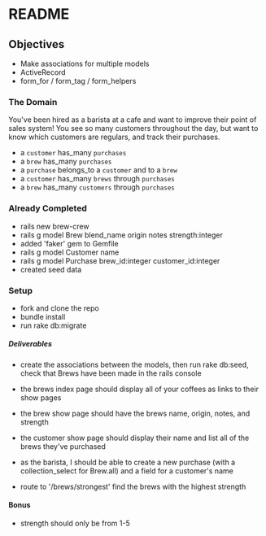 # README

## Objectives
* Make associations for multiple models
* ActiveRecord
* form_for / form_tag / form_helpers

### The Domain
You've been hired as a barista at a cafe and want to improve their point of sales system!
You see so many customers throughout the day, but want to know which customers are regulars, and track their purchases.

* a `customer` has_many `purchases`
* a `brew` has_many `purchases`
* a `purchase` belongs_to a `customer` and to a `brew`
* a `customer` has_many `brews` through `purchases`
* a `brew` has_many `customers` through `purchases`

### Already Completed
* rails new brew-crew
* rails g model Brew blend_name origin notes strength:integer
* added 'faker' gem to Gemfile
* rails g model Customer name
* rails g model Purchase brew_id:integer customer_id:integer
* created seed data

### Setup
* fork and clone the repo
* bundle install
* run rake db:migrate

##### Deliverables
* create the associations between the models, then run rake db:seed, check that Brews have been made in the rails console
* the brews index page should display all of your coffees as links to their show pages
* the brew show page should have the brews name, origin, notes, and strength
* the customer show page should display their name and list all of the brews they've purchased
* as the barista, I should be able to create a new purchase (with a collection_select for Brew.all) and a field for a customer's name

* route to '/brews/strongest' find the brews with the highest strength

#### Bonus
* strength should only be from 1-5
